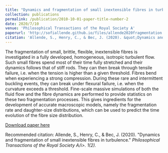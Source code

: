 ```yaml
---
title: "Dynamics and fragmentation of small inextensible fibres in turbulence"
collection: publications
permalink: /publication/2010-10-01-paper-title-number-2
date: 2020/7/10
venue: 'Philosophical Transactions of the Royal Society A'
paperurl: 'http://sofiallende.github.io/files/allende2020fragmentation.pdf'
citation: 'Allende, S., Henry, C., & Bec, J. (2020). &quot;Dynamics and fragmentation of small inextensible fibres in turbulence.&quot; <i>Philosophical Transactions of the Royal Society A</i>. 1(2).'
---
```

The fragmentation of small, brittle, flexible, inextensible fibres is investigated in a fully developed, homogeneous, isotropic turbulent flow. Such small fibres spend most of their time fully stretched and their dynamics follows that of stiff rods. They can then break through tensile failure, i.e. when the tension is higher than a given threshold. Fibres bend when experiencing a strong compression. During these rare and intermittent buckling events, they can break under flexural failure, i.e. when the curvature exceeds a threshold. Fine-scale massive simulations of both the fluid flow and the fibre dynamics are performed to provide statistics on these two fragmentation processes. This gives ingredients for the development of accurate macroscopic models, namely the fragmentation rate and daughter-size distributions, which can be used to predict the time evolution of the fibre size distribution. 

[Download paper here](http://sofiallende.github.io/files/allende2020fragmentation.pdf)

Recommended citation: Allende, S., Henry, C., & Bec, J. (2020). "Dynamics and fragmentation of small inextensible fibres in turbulence." <i>Philosophical Transactions of the Royal Society A/i>. 1(2).
